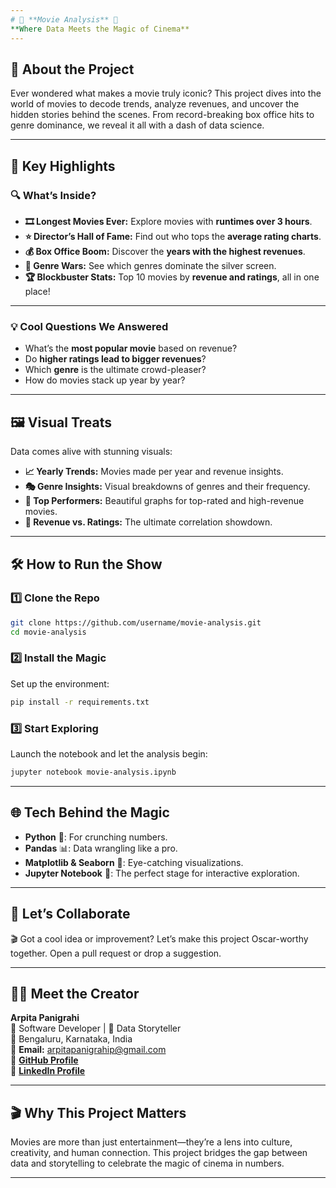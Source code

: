 ```yaml
---
# 🎥 **Movie Analysis** 🍿  
**Where Data Meets the Magic of Cinema**
---
```


## 🌟 **About the Project**  
Ever wondered what makes a movie truly iconic? This project dives into the world of movies to decode trends, analyze revenues, and uncover the hidden stories behind the scenes. From record-breaking box office hits to genre dominance, we reveal it all with a dash of data science.

---

## 🎯 **Key Highlights**  

### 🔍 **What’s Inside?**  
- **🎞️ Longest Movies Ever:** Explore movies with **runtimes over 3 hours**.  
- **⭐ Director’s Hall of Fame:** Find out who tops the **average rating charts**.  
- **💰 Box Office Boom:** Discover the **years with the highest revenues**.  
- **🎥 Genre Wars:** See which genres dominate the silver screen.  
- **🏆 Blockbuster Stats:** Top 10 movies by **revenue and ratings**, all in one place!  

---

### 💡 **Cool Questions We Answered**  
- What’s the **most popular movie** based on revenue?  
- Do **higher ratings lead to bigger revenues**?  
- Which **genre** is the ultimate crowd-pleaser?  
- How do movies stack up year by year?  

---

## 🖼️ **Visual Treats**  
Data comes alive with stunning visuals:  
- **📈 Yearly Trends:** Movies made per year and revenue insights.  
- **🎭 Genre Insights:** Visual breakdowns of genres and their frequency.  
- **🌟 Top Performers:** Beautiful graphs for top-rated and high-revenue movies.  
- **💸 Revenue vs. Ratings:** The ultimate correlation showdown.  

---

## 🛠️ **How to Run the Show**  

### 1️⃣ **Clone the Repo**  
```bash
git clone https://github.com/username/movie-analysis.git
cd movie-analysis
```

### 2️⃣ **Install the Magic**  
Set up the environment:  
```bash
pip install -r requirements.txt
```

### 3️⃣ **Start Exploring**  
Launch the notebook and let the analysis begin:  
```bash
jupyter notebook movie-analysis.ipynb
```

---

## 🌐 **Tech Behind the Magic**  
- **Python** 🐍: For crunching numbers.  
- **Pandas** 📊: Data wrangling like a pro.  
- **Matplotlib & Seaborn** 🎨: Eye-catching visualizations.  
- **Jupyter Notebook** 📓: The perfect stage for interactive exploration.  

---

## 🤝 **Let’s Collaborate**  
🎬 Got a cool idea or improvement? Let’s make this project Oscar-worthy together. Open a pull request or drop a suggestion.  

---

## 👩‍💻 **Meet the Creator**  
**Arpita Panigrahi**  
💼 Software Developer | 🎥 Data Storyteller  
📍 Bengaluru, Karnataka, India  
📧 **Email:** arpitapanigrahip@gmail.com  
🔗 [**GitHub Profile**](https://github.com/Arpita-Panigrahi)  
🔗 [**LinkedIn Profile**](https://www.linkedin.com/in/arpita-panigrahi-6a753428a/)  

---

## 🎬 **Why This Project Matters**  
Movies are more than just entertainment—they’re a lens into culture, creativity, and human connection. This project bridges the gap between data and storytelling to celebrate the magic of cinema in numbers.  

---

